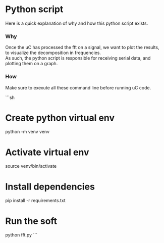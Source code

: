 # Python script

Here is a quick explanation of why and how this python script exists.

### Why

Once the uC has processed the fft on a signal, we want to plot the results, to visualize the decomposition in frequencies. <br>
As such, the python script is responsible for receiving serial data, and plotting them on a graph. <br>

### How

Make sure to exexute all these command line before running uC code.

\`\`\`sh
# Create python virtual env
python -m venv venv

# Activate virtual env
source venv/bin/activate

# Install dependencies
pip install -r requirements.txt

# Run the soft
python fft.py
\`\`\`